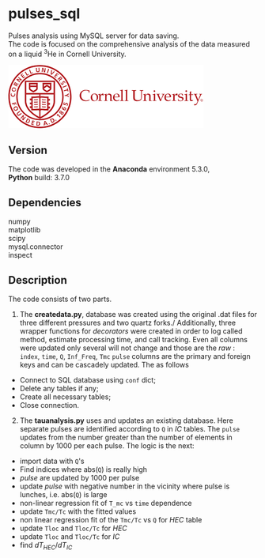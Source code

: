 # pulses_sql
Pulses analysis using MySQL server for data saving.\
The code is focused on the comprehensive analysis of the data measured on a liquid <sup>3</sup>He in Cornell University.

![alt text](https://github.com/dlotnyk/pulses_sql/blob/master/cornell_logo.png "Cornell University")

## Version

The code was developed in the __Anaconda__ environment 5.3.0,  
__Python__ build: 3.7.0

## Dependencies
numpy\
matplotlib\
scipy\
mysql.connector\
inspect

## Description

The code consists of two parts.
1. The __createdata.py__, database was created using the original .dat files for three different pressures and two quartz forks./
Additionally, three wrapper functions for _decorators_ were created in order to log called method, estimate processing time, and call tracking. Even all columns were updated only several will not change and those are the _raw_ :  
`index`, `time`, `Q`, `Inf_Freq`, `Tmc`
`pulse` columns are the primary and foreign keys and can be cascadely updated. The as follows
  * Connect to SQL database using `conf` dict;
  * Delete any tables if any;
  * Create all necessary tables;
  * Close connection.
2. The __tauanalysis.py__ uses and updates an existing database. Here separate pulses are identified according to `Q` in _IC_ tables. The `pulse` updates from the number greater than the number of elements in column by 1000 per each pulse. The logic is the next:
  * import data with `Q`'s
  * Find indices where abs(`Q`) is really high
  * _pulse_ are updated by 1000 per pulse
  * update _pulse_ with negative number in the vicinity where pulse is lunches, i.e. abs(`Q`) is large
  * non-linear regression fit of `T_mc` vs `time` dependence
  * update `Tmc/Tc` with the fitted values
  * non linear regression fit of the `Tmc/Tc` vs `Q` for _HEC_ table
  * update `Tloc` and `Tloc/Tc` for _HEC_
  * update `Tloc` and `Tloc/Tc` for _IC_
  * find _dT<sub>HEC</sub>_/_dT<sub>IC</sub>_
